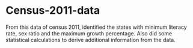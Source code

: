 # Census-2011-data
From this data of census 2011, identified the states with minimum literacy rate, sex ratio and the maximum growth percentage. Also did some statistical calculations to derive additional information from the data.
